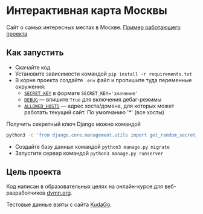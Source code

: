 # Интерактивная карта Москвы

Cайт о самых интересных местах в Москве. [Пример работающего проекта](http://tumkir.pythonanywhere.com/)

## Как запустить

- Скачайте код
- Установите зависимости командой `pip install -r requirements.txt`
- В корне проекта создайте `.env` файл и пропишите туда переменные окружения:
  - [`SECRET_KEY`](https://docs.djangoproject.com/en/3.1/ref/settings/#secret-key) в формате `SECRET_KEY='значение'`
  - [`DEBUG`](https://docs.djangoproject.com/en/3.1/ref/settings/#debug) — впишите `True` для включения дебаг-режимы
  - [`ALLOWED_HOSTS`](https://docs.djangoproject.com/en/3.1/ref/settings/#allowed-hosts) — адрес хоста/домена, для которых может работать текущий сайт. По умолчанию '*' (все хосты)

Получить секретный ключ Django можно командой
```bash
python3 -c 'from django.core.management.utils import get_random_secret_key; print(get_random_secret_key())'
```
- Создайте базу данных командой `python3 manage.py migrate`
- Запустите сервер командой `python3 manage.py runserver`

## Цель проекта

Код написан в образовательных целях на онлайн-курсе для веб-разработчиков [dvmn.org](https://dvmn.org/).

Тестовые данные взяты с сайта [KudaGo](https://kudago.com).

